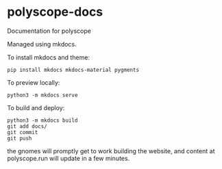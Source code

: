 # polyscope-docs
Documentation for polyscope


Managed using mkdocs.

To install mkdocs and theme:
```
pip install mkdocs mkdocs-material pygments
```

To preview locally:
```
python3 -m mkdocs serve
```

To build and deploy:
```
python3 -m mkdocs build
git add docs/
git commit
git push
```
the gnomes will promptly get to work building the website, and content at polyscope.run will update in a few minutes.
